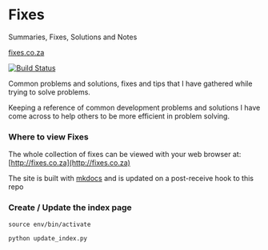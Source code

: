# Fixes

Summaries, Fixes, Solutions and Notes

[fixes.co.za](http://fixes.co.za)

[![Build Status](http://37.139.28.74:8080/buildStatus/icon?job=fixes+mkdocs)](http://37.139.28.74:8080/job/fixes%20mkdocs/)

Common problems and solutions, fixes and tips that I have gathered while trying to solve problems.

Keeping a reference of common development problems and solutions I have come across to help others to be more efficient in problem solving.

### Where to view Fixes

The whole collection of fixes can be viewed with your web browser at:
[http://fixes.co.za](http://fixes.co.za)

The site is built with [mkdocs](https://www.mkdocs.org/) and is updated on a post-receive hook to this repo

### Create / Update the index page

    source env/bin/activate

    python update_index.py
